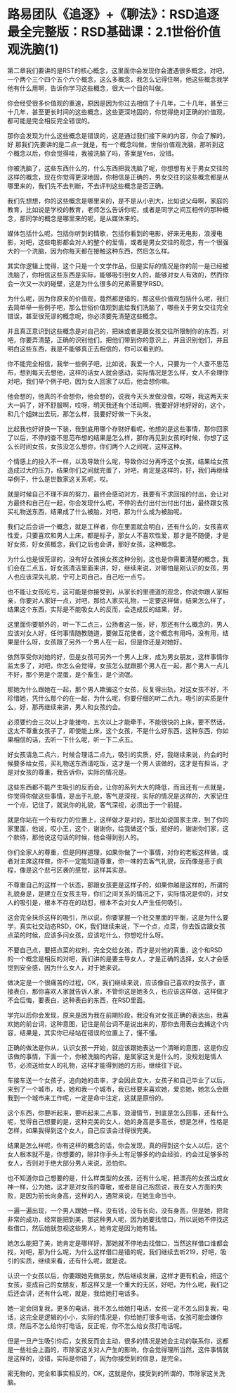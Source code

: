 # 路易团队《追逐》+《聊法》：RSD追逐最全完整版：RSD基础课：2.1世俗价值观洗脑(1)

第二章我们要讲的是RST的核心概念，这里面你会发现你会遭遇很多概念，对吧，一个两个三个四个五个六个概念，这么多概念，我怎么记得住啊，他这些概念我学他有什么用啊，告诉你学习这些概念，很大一个目的叫做。

你会经受很多价值观的重速，原因是因为你过去相信了十几年，二十几年，甚至三十几年，甚至更长时间的这些概念，这些更深地固的，你觉得绝对正确的价值观，都可能是完全相反完全错误的。

那你会发现为什么这些概念是错误的，这是通过我们接下来的内容，你会了解的，好 那我们先要讲的是二点一就是，有一个概念叫做，世俗价值观洗脑，那听到这个概念以后，你会觉得哇，我被洗脑了吗，答案是Yes，没错。

你被洗脑了，这些东西什么的，什么东西把我洗脑了呢，你想想有关于男女交往的这样的概念，现在你觉得更深地固，你相信是正确的，男女交往的这些概念都是从哪里来的，我们先不去判断，不去评判这些概念是否正确。

我们先想想，你的这些概念是哪里来的，是不是从小到大，比如说父母啊，家庭的教育，比如说是学校的教育，老师怎么告诉你呢，或者是同学之间互相传的那种概念，那同学的概念是哪里来的呢，是从媒体来的。

媒体包括什么呢，包括你听到的情歌，包括你看到的电影，好来无电影，浪漫电影，对吧，这些电影都会对人的整个的爱情，或者是男女交往的观念，有一个很强大的一个洗脑，因为你每天都在接触这种东西，然后怎么样。

其实你逻辑上觉得，这个只是一个文学作品，但是实际的情况是你的前一是已经被洗脑了，你相信这些东西是实际，能够吸引到女人的，能够对女人有效的，然而你会一次又一次的碰壁，这是为什么很多的兄弟需要学RSD。

为什么呢，因为你原来的价值观，竟然都是错的，那这些价值观包括什么呢，我们去简单举一些例子吧，那么世俗价值观到底给我们洗脑了，哪些关于男女交往完全错误，甚至很荒谬的概念呢，你必须要先清楚这些概念。

并且真正意识到这些概念是对自己的，把妹或者是跟女孩交往所限制你的东西，对吧，你要弄清楚，正确的识别他们，把他们带到你的意识上，并且识别他们，并且明白这些东西，我是不能够真正去相信的，你可以看到的。

你不能完全相信，我举一些例子吧，比如说，我爱一个人，只要为一个人查不思范布，想到每天去想他，这样的话女人就会感动，实际情况是怎么样，女人不会理你对吧，我们举个例子吧，因为女人回家了以后，他会想你嘛。

他会想的，他真的不会想你，他会想的，说我今天头发做没做，哎呀，我这两天来大一妈了，好不舒服啊，哎呀，明天我还有个活动啊，我要好好地好好的，这个，和几个姐妹出去玩，那怎么样，我要好好做一下头发。

比起我也好好换一下装，我到底用哪个存财好看呢，他想的是这些事情，那你回家了以后，不停的查不思范布想的结果是怎么样，那你再见到女孩的时候，你想了这么长时间女孩，女孩没怎么想你，你们两个人之间呢，这样这种。

个情感上的投入不一样，以及导致什么呢，导致你过分再呼这个女孩，结果给女孩造成过大的压力，结果你们之间就完蛋了，对吧，肯定是这样的，好，我们再继续举例子，什么是世数家这关系呢，哎。

就是时候自己不理不弃的努力，最终会感动对方，我要有不求回报的付出，会让对方最终和自己在一起，你会发现什么呢，不停的去付出付出付出付出，最终跟女孩买礼物送东西，结果成了什么被胎，对吧，那为什么成为被胎呢。

我们之后会讲一个概念，就是工样者，你在里面就会明白，还有什么的，女孩喜欢性爱，只要喜欢和男人上床，都是标子，那女人不喜欢性爱，那才是不随便，才是好女孩，好女孩概念，我们之后也会讲，那好女孩，这种概念。

为什么也是很荒谬的，没有好女孩换女孩这种分别，这也是你需要清楚的概念，我们会在二点五，好女孩清洁里面来讲，好，继续来说，对哪怕是刚认识的女孩，男人也应该深失礼貌，宁可上司自己，自己吃一点亏。

也不能让女孩吃亏，这可能是你接受到，从家长的里德道的观念，你说你跟人家相亲，你要对人家好一点，对吧，那给人家买礼物，一定要这样做，结果怎么样了，结果这个东西，实际是不能吸女人的反而，会造成反的结果，好。

这里面你要额外的，听一下二点三，公扬者这一张，好，那还有什么概念的，男人应该对女人好，任何事情随教随道，要做互花使者，这个概念有用吗，没有用，结果是什么呀，女孩跟了另外一个男人在一起，但是你还是对她好。

依然享受你对她的好，但是女孩可另外一个男人上床，成为男女朋友，这样事情你监太多了，对吧，你怎么会觉得，女孩怎么就跟那个男人在一起，那个男人一点儿不好，那个男是个混蛋，是个畜生，是个流氓。

那她为什么跟她在一起，那个男人欺骗这个女孩，反复得出轨，对这女孩不好，不珍惜她，凭什么那个的在一起，为什么呢，你要仔细的听二点九，吸引的实质是什么，好，那再继续来讲，男人和女孩约会。

必须要约会三次以上才能接吻，五次以上才能牵手，不能很快的上床，要不然话，这太不尊重女孩子了，即使能上床，这个女孩，不是什么好东西，这种东西，你如果相信的话，去听一下什么呢，听一下二点五。

好女孩请急二点六，时候合理话二点九，吸引的实质，好，我继续来说，约会的时候要多给女孩，买礼物送东西请吃饭，这才是一个男人该做的，这才是有担当，才是对女孩的尊重，我告诉你，实际的情况是。

这些东西都不能产生吸引的反而会，让你的系列大大的降低，而且还有一点就是，你觉得你做这些事情，是出于礼貌，客气是深视，实际的情况是这样的，大家记住一个点，记住了，就说你的礼貌，客气深视，必须出于一个前提。

就是你站在一个有权力的位置上，这样做才是对的，那比如说国家主席，到了你的家里面，他说，哎小王，这个，谢谢你，给我做这个饭，挺好的，谢谢你们家，这个款待，那他说这句话的时候，他会得到别人的。

你们全家人的尊重，但是同样道理，如果你做了一个事情，对你的老板这样做，或者对主席这样做，你不一定能知道尊重，你一味的去客气礼貌，反而像是恶于疯程，像是这个悲弓区袭的感觉，这样其实是。

不尊重自己的这样一个状态，那跟女孩更是这样子的，如果你越是这样的，所谓的礼貌身是，是建立在女孩主导，你们之间关系的情况之下，实际情况是你的，对女人的吸引是，根本不存在的动怼，根本不会对女人产生任何吸引。

这会完全抹杀这样的吸引，所以说，你要掌握一个社交里面的平衡，这是为什么要学，真实社交动态RSD，OK，我们继续来说，下一个点，点菜，你去饭店跟女孩点菜的时候，应该多问女孩，应该吃什么，你想吃什么呀。

不要自己点，要把点菜的权利，完全交给女孩，而才是对他的真重，这个和RSD的一个概念是相反的对吧，我们讲的是要主导女人，才是正确的选择，女人才会感觉到安全感，因为什么女人，对于她来说。

做决定是一个很痛苦的过程，OK，我们继续来说，应该像自己喜欢的女孩子，直接表白，那你喜欢人家就告诉人家，不管你这是她多久，也应该这样做，这样做才不会后悔，要表白，这种表白的东西，在RSD里面。

学完以后你会发现，原来是因为我在前期阶段，我没有对女孩正确的表达出，我喜欢她的前台词，这种意图，记住是前台词不是说出来的，那你去用表白去捕这个内容，结果是，其实你已经站在错误的位置上了，懂不懂。

正确的做法是你从，认识女孩一开始，就应该跟她表达一个清晰的意图，这是你应该做的事情，下面一个，你被洗脑的内容，是属家这关是什么的，没规划是情人节，必须送给女人的礼物，这样才能得到她的方形，继续往下说。

车接车送一个女孩子，追向她的击率，才会因此变大，女孩子和自己毕业了以后，来到了一个城市，哇，她和我一个城市，我已经要来喜欢她，爱恋她，她怎么会跟我到一个城市来工作呢，一定是命中注定，这就是原份的。

这个东西，你要听起来，要听起来二点事，浪漫情节，到底是怎么回事，还有什么呢，觉得自己想要的是，这种完美的女人，她的身高是多高长，想是怎样，性格是怎样，如果我得到这个女人，自己应该会过得很完美。

结果是怎么样呢，你有这样的概念的话，你会发现，真的得到这个女人以后，这个女人根本就不是，你想要的，除非你手头上有足够多的约会经验，约会过足够多的女人，否则对于绝大部分男人来说，恐怕你。

也不知道你自己想要的是，什么样类型的女孩，还有什么呢，把漂亮的女孩当成女神一样，公为她，这才是对女孩的尊敬，或者是自己抱怨说，我在女人方面的失败，是因为前长向身高，这样的人，通常来说，在她生命当中。

一遍一遍出现，一个男人跟她一样，没有钱，没有长向，没有身高，但是她，把背非常的成功，经常能把到美，那这种男人呢，因为她要找借口，所以说她不停找这些借口，然后她就忽视这些男人，她肯定是因为她有钱。

她怎么能把了美，她肯定是哪样好，那她就不停地去找借口，当然这样借口谁都会找，对吧，那为什么呢，为什么这样借口是错的呢，我们继续去听219，好吧，吸引的实质，继续来看，还有什么呢，就是说。

认识一个女孩以后，你要跟她先做朋友，然后继续发展，这样才更有机会，把这个女孩，变成自己的女朋友，那这样又是一个重大的无区，好吧，为什么呢，我们之后还会讲，还有什么呢，就是，我给她打电话多。

她一定会回复我，更多的电话，我不怎么给她打电话，女孩一定不怎么回复我，电话，这完全是逻辑的小小，实际的情况是，你给她打很多电话，女孩可能会嫌你烦，然后不怎么给你打电话，反正呢，你不怎么给女孩打电话呢。

但是一旦产生吸引你后，女孩反而会主动，很多的情况是她会主动的联系你，这都是一些社会上面的，市除家这关对人产生的影响，你会觉得理所当然，这件事情就是这样的，没错，实际是你错了，因为你接受到的信息，是完全。

密无物的，完全和事实相反的，OK，这就是你，接受到的所谓的，市除家这关洗脑。